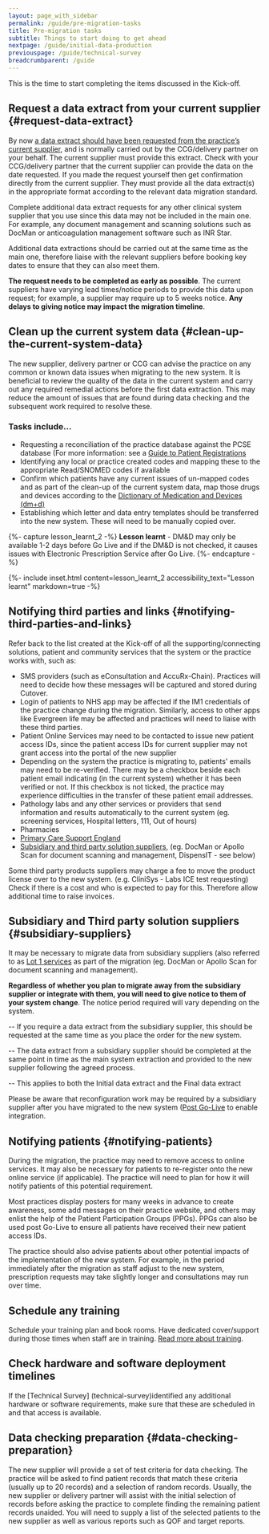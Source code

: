 ```yaml
---
layout: page_with_sidebar
permalink: /guide/pre-migration-tasks
title: Pre-migration tasks
subtitle: Things to start doing to get ahead
nextpage: /guide/initial-data-production
previouspage: /guide/technical-survey
breadcrumbparent: /guide
---
```


This is the time to start completing the items discussed in the Kick-off.


## Request a data extract from your current supplier {#request-data-extract}

By now [a data extract should have been requested from the practice’s current supplier](/prm-practice-migration/guide/get-started#request-data-extract), and is normally carried out by the CCG/delivery partner on your behalf. The current supplier must provide this extract. Check with your CCG/delivery partner that the current supplier can provide the data on the date requested. If you made the request yourself then get confirmation directly from the current supplier. They must provide all the data extract(s) in the appropriate format according to the relevant data migration standard.

Complete additional data extract requests for any other clinical system supplier that you use since this data may not be included in the main one. For example, any document management and scanning solutions such as DocMan or anticoagulation management software such as INR Star. 

Additional data extractions should be carried out at the same time as the main one, therefore liaise with the relevant suppliers before booking key dates to ensure that they can also meet them. 

<!--* * *
**_SLA:_**  Once a request is made for an extract, your old supplier has 5 working days to provide this to you/your new supplier.
<br><em>(GP IT Futures Catalogue Solution Migration Process, p. 6)</em>
* * *-->
<!-- [UPLIFT] added reference to the Supplier SLA in terms of responding to queries from a Migration Management Agent -->

<!--The DDE is the 'Documented Data Extract' that shows what physical data is to be included in the extract and its format and structure (see DMI02).
 [UPLIFT] added reference to the Supplier SLA in terms of responding to a request for an extract -->

__The request needs to be completed as early as possible__. The current suppliers have varying lead times/notice periods to provide this data upon request; for example, a supplier may require up to 5 weeks notice. __Any delays to giving notice may impact the migration timeline__.

## Clean up the current system data {#clean-up-the-current-system-data}

The new supplier, delivery partner or CCG can advise the practice on any common or known data issues when migrating to the new system. It is beneficial to review the quality of the data in the current system and carry out any required remedial actions before the first data extraction. This may reduce the amount of issues that are found during data checking and the subsequent work required to resolve these.

<!--* * * 
**_SLA:_**  Reviewing the quality of the data in your current solution should not take more than 6 weeks. This review should include identifying any irregularities in the data, performing standard data quality checks and assessing any misused codes or concepts, such as clinical findings terms.
<br><em>(GP IT Futures Catalogue Solution Migration Process, p. 11)</em>
* * *-->

<!-- [UPLIFT] added reference to Step 4 SLA from the Ancillary Document -->
<!-- [GAP] need to check whether 'Source Solution data quality review' is the same activity as 'Clean up the current system data' i.e. is the SLA here in the right place? -->

### Tasks include...

* Requesting a reconciliation of the practice database against the PCSE database (For more information: see a [Guide to Patient Registrations](https://pcse.england.nhs.uk/services/registrations/)
* Identifying any local or practice created codes and mapping these to the appropriate Read/SNOMED codes if available 
* Confirm which patients have any current issues of un-mapped codes and as part of the clean-up of the current system data, map those drugs and devices according to the [Dictionary of Medication and Devices (dm+d)](https://www.nhsbsa.nhs.uk/pharmacies-gp-practices-and-appliance-contractors/dictionary-medicines-and-devices-dmd) 
* Establishing which letter and data entry templates should be transferred into the new system. These will need to be manually copied over.

{%- capture lesson_learnt_2 -%}
__Lesson learnt__ - DM&D may only be available 1-2 days before Go Live and if the DM&D is not checked, it causes issues with Electronic Prescription Service after Go Live. 
{%- endcapture -%}

{%- include inset.html content=lesson_learnt_2 accessibility_text="Lesson learnt" markdown=true -%}

## Notifying third parties and links {#notifying-third-parties-and-links}

Refer back to the list created at the Kick-off of all the supporting/connecting solutions, patient and community services that the system or the practice works with, such as:

* SMS providers (such as eConsultation and AccuRx-Chain). Practices will need to decide how these messages will be captured and stored during Cutover.
* Login of patients to NHS app may be affected if the IM1 credentials of the practice change during the migration. Similarly, access to other apps like Evergreen life may be affected and practices will need to liaise with these third parties.
* Patient Online Services may need to be contacted to issue new patient access IDs, since the patient access IDs for current supplier may not grant access into the portal of the new supplier
* Depending on the system the practice is migrating to, patients' emails may need to be re-verified. There may be a checkbox beside each patient email indicating (in the current system) whether it has been verified or not. If this checkbox is not ticked, the practice may experience difficulties in the transfer of these patient email addresses.
* Pathology labs and any other services or providers that send information and results automatically to the current system (eg. screening services, Hospital letters, 111, Out of hours)
* Pharmacies
* [Primary Care Support England](https://pcse.england.nhs.uk/) 
* [Subsidiary and third party solution suppliers](/prm-practice-migration/guide/pre-migration-tasks#subsidiary-suppliers), (eg. DocMan or Apollo Scan for document scanning and management, DispensIT - see below)

Some third party products suppliers may charge a fee to move the product license over to the new system. (e.g. CliniSys - Labs ICE test requesting) Check if there is a cost and who is expected to pay for this. Therefore allow additional time to raise invoices.


## Subsidiary and Third party solution suppliers {#subsidiary-suppliers}

It may be necessary to migrate data from subsidiary suppliers (also referred to as [Lot 1 services]((https://digital.nhs.uk/services/gp-systems-of-choice/gpsoc-services#lot-1-gp-principal-clinical-systems-and-subsidiary-modules)) as part of the migration (eg. DocMan or Apollo Scan for document scanning and management).

__Regardless of whether you plan to migrate away from the subsidiary supplier or integrate with them, you will need to give notice to them of your system change__. The notice period required will vary depending on the system. 

   -- If you require a data extract from the subsidiary supplier, this should be requested at the same time as you place the order for the new system. 

   -- The data extract from a subsidiary supplier should be completed at the same point in time as the main system extraction and provided to the new supplier following the agreed process.

   -- This applies to both the Initial data extract and the Final data extract

Please be aware that reconfiguration work may be required by a subsidiary supplier after you have migrated to the new system ([Post Go-Live](post-go-live) to enable integration. 


## Notifying patients {#notifying-patients}

During the migration, the practice may need to remove access to online services. It may also be necessary for patients to re-register onto the new online service (if applicable). The practice will need to plan for how it will notify patients of this potential requirement. 

Most practices display posters for many weeks in advance to create awareness, some add messages on their practice website, and others may enlist the help of the Patient Participation Groups (PPGs). PPGs can also be used post Go-Live to ensure all patients have received their new patient access IDs.

The practice should also advise patients about other potential impacts of the implementation of the new system. For example, in the period immediately after the migration as staff adjust to the new system, prescription requests may take slightly longer and consultations may run over time.
 

## Schedule any training

Schedule your training plan and book rooms. Have dedicated cover/support during those times when staff are in training. [Read more about training](training). 

## Check hardware and software deployment timelines

If the [Technical Survey] (technical-survey)identified any additional hardware or software requirements, make sure that these are scheduled in and that access is available.

## Data checking preparation {#data-checking-preparation}

The new supplier will provide a set of test criteria for data checking. The practice will be asked to find patient records that match these criteria (usually up to 20 records) and a selection of random records. Usually, the new supplier or delivery partner will assist with the initial selection of records before asking the practice to complete finding the remaining patient records unaided. You will need to supply a list of the selected patients to the new supplier as well as various reports such as QOF and target reports.
